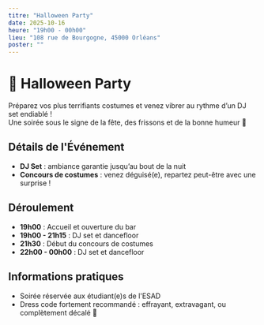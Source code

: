 ```yaml
---
titre: "Halloween Party"
date: 2025-10-16
heure: "19h00 - 00h00"
lieu: "108 rue de Bourgogne, 45000 Orléans"
poster: ""
---
```


# 🎃 Halloween Party

Préparez vos plus terrifiants costumes et venez vibrer au rythme d’un DJ set endiablé !  
Une soirée sous le signe de la fête, des frissons et de la bonne humeur 👻

## Détails de l'Événement
- **DJ Set** : ambiance garantie jusqu’au bout de la nuit  
- **Concours de costumes** : venez déguisé(e), repartez peut-être avec une surprise !  

## Déroulement
- **19h00** : Accueil et ouverture du bar
- **19h00 - 21h15** : DJ set et dancefloor
- **21h30** : Début du concours de costumes  
- **22h00 - 00h00** : DJ set et dancefloor  

## Informations pratiques
- Soirée réservée aux étudiant(e)s de l'ESAD  
- Dress code fortement recommandé : effrayant, extravagant, ou complètement décalé 👻
